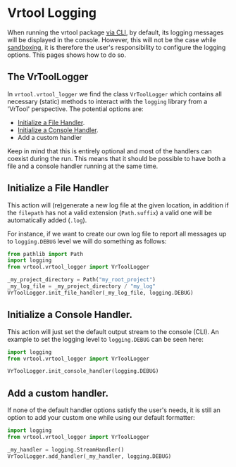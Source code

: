 # Vrtool Logging
When running the vrtool package [via CLI](./tutorial.md#running-the-cli), by default, its logging messages will be displayed in the console. However, this will not be the case while [sandboxing](./tutorial.md#sandboxing), it is therefore the user's responsibility to configure the logging options. This pages shows how to do so.

## The VrToolLogger
In `vrtool.vrtool_logger` we find the class `VrToolLogger` which contains all necessary (static) methods to interact with the `logging` library from a 'VrTool' perspective. The potential options are:

- [Initialize a File Handler](#initialize-a-file-handler).
- [Initialize a Console Handler](#initialize-a-console-handler).
- Add a custom handler

Keep in mind that this is entirely optional and most of the handlers can coexist during the run. This means that it should be possible to have both a file and a console handler running at the same time.

## Initialize a File Handler
This action will (re)generate a new log file at the given location, in addition if the `filepath` has not a valid extension (`Path.suffix`) a valid one will be automatically added (`.log`). 

For instance, if we want to create our own log file to report all messages up to `logging.DEBUG` level we will do something as follows:

```python
from pathlib import Path
import logging
from vrtool.vrtool_logger import VrToolLogger

_my_project_directory = Path("my_root_project")
_my_log_file = _my_project_directory / "my_log"
VrToolLogger.init_file_handler(_my_log_file, logging.DEBUG)
```

## Initialize a Console Handler.
This action will just set the default output stream to the console (CLI). An example to set the logging level to `logging.DEBUG` can be seen here:

```python
import logging
from vrtool.vrtool_logger import VrToolLogger

VrToolLogger.init_console_handler(logging.DEBUG)
```

## Add a custom handler.
If none of the default handler options satisfy the user's needs, it is still an option to add your custom one while using our default formatter:

```python
import logging
from vrtool.vrtool_logger import VrToolLogger

_my_handler = logging.StreamHandler()
VrToolLogger.add_handler(_my_handler, logging.DEBUG)
```
